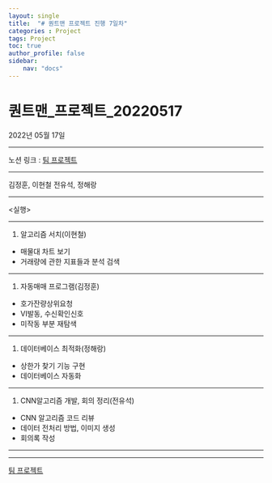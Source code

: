 ```yaml
---
layout: single
title:  "# 퀀트맨 프로젝트 진행 7일차"
categories : Project
tags: Project
toc: true
author_profile: false
sidebar:
    nav: "docs"
---
```

# 퀀트맨_프로젝트_20220517


2022년 05월 17일

---

노션 링크 : [팀 프로젝트](https://www.notion.so/64d949d5689e4c52a24e47bea5e7b2dd)

---

김정훈, 이현철 전유석, 정해랑

---

<실행>

---

1. 알고리즘 서치(이현철)
- 매물대 차트 보기
- 거래량에 관한 지표들과 분석 검색

---

1. 자동매매 프로그램(김정훈)
- 호가잔량상위요청
- VI발동, 수신확인신호
- 미작동 부분 재탐색

---

1. 데이터베이스 최적화(정해랑)
- 상한가 찾기 기능 구현
- 데이터베이스 자동화

---

1. CNN알고리즘 개발, 회의 정리(전유석)
- CNN 알고리즘 코드 리뷰
- 데이터 전처리 방법, 이미지 생성
- 회의록 작성

---

---

[팀 프로젝트](https://www.notion.so/64d949d5689e4c52a24e47bea5e7b2dd)